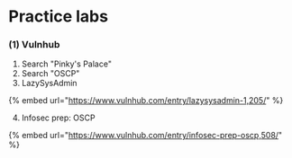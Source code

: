 # Practice labs

### (1) Vulnhub

1. Search "Pinky's Palace"
2. Search "OSCP"
3. LazySysAdmin

{% embed url="https://www.vulnhub.com/entry/lazysysadmin-1,205/" %}

4. Infosec prep: OSCP

{% embed url="https://www.vulnhub.com/entry/infosec-prep-oscp,508/" %}


